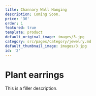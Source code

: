 ```yaml
---
title: Channary Wall Hanging
description: Coming Soon.
price: '30'
order: 1
featured: true
template: product
default_original_image: images/3.jpg
category: src/pages/category/jewelry.md
default_thumbnail_image: images/3.jpg
id: '2'
---
```

# Plant earrings

This is a filler description.
